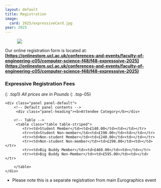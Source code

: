 ```yaml
---
layout: default
title: Registration
image:
  card: 2025/expressiveCard.jpg
year: 2025
---
```

<figure>
  <a href="https://events.eg.org/Expressive2019"><img src="/img/2019/register.jpg" class="img-responsive pull-center"></a>
</figure>

Our online registration form is located at: **[https://onlinestore.ucl.ac.uk/conferences-and-events/faculty-of-engineering-c05/computer-science-f48/f48-expresssive-2025](https://onlinestore.ucl.ac.uk/conferences-and-events/faculty-of-engineering-c05/computer-science-f48/f48-expresssive-2025)** 


### Expressive Registration Fees
{: .top1}
_All prices are in Pounds_
{: .top-05}

<div class="col-12 col-sm-12 col-lg-12">

	<div class="panel panel-default">
		<!-- Default panel contents -->
		 <div class="panel-heading"><b>Attendee Category</b></div> 

		<!-- Table -->
		 <table class="table table-striped">
			<tr><td>Student Member</td><td>£140.00</td><td></td></tr>
			<tr><td>Student Non-member</td><td>£190.00</td><td></td></tr>
			<tr><td>Non-student Member</td><td>£240.00</td><td></td></tr>
			<tr><td>Non-student Non-member</td><td>£290.00</td><td></td></tr>
			<tr><td>Big Buddy Member</td><td>£460.00</td><td></td></tr>
			<tr><td>Big Buddy Non-Member</td><td>£595.00</td><td></td></tr>

		</table> 
	</div>
	 
 * Please note this is a separate registration from main Eurographics event 

<br/>
<br/>
	
</div>
